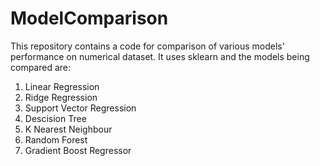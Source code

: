 # ModelComparison
This repository contains a code for comparison of various models' performance on numerical dataset. It uses sklearn and the models being compared are:
1. Linear Regression
2. Ridge Regression
3. Support Vector Regression
4. Descision Tree
5. K Nearest Neighbour
6. Random Forest
7. Gradient Boost Regressor

